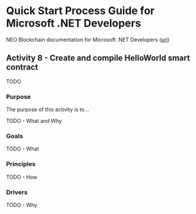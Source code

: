 # Quick Start Process Guide for Microsoft .NET Developers

NEO Blockchain documentation for Microsoft .NET Developers ([url](https://github.com/mwherman2000/neo-windocs/tree/master/windocs/quickstart-csharp))

## Activity 8 - Create and compile HelloWorld smart contract

TODO

### Purpose

The purpose of this activity is to...

TODO - What and Why

### Goals

TODO - What

### Principles

TODO - How

### Drivers

TODO - Why

